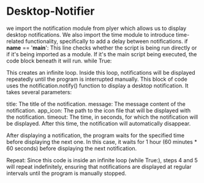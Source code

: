 # Desktop-Notifier
we import the notification module from plyer which allows us to display desktop notifications. We also import the time module to introduce time-related functionality, specifically to add a delay between notifications.
if __name__ == '__main__':
This line checks whether the script is being run directly or if it's being imported as a module. If it's the main script being executed, the code block beneath it will run.
while True:

This creates an infinite loop. Inside this loop, notifications will be displayed repeatedly until the program is interrupted manually.
This block of code uses the notification.notify() function to display a desktop notification. It takes several parameters:

title: The title of the notification.
message: The message content of the notification.
app_icon: The path to the icon file that will be displayed with the notification.
timeout: The time, in seconds, for which the notification will be displayed. After this time, the notification will automatically disappear.

After displaying a notification, the program waits for the specified time before displaying the next one. In this case, it waits for 1 hour (60 minutes * 60 seconds) before displaying the next notification.

Repeat: Since this code is inside an infinite loop (while True:), steps 4 and 5 will repeat indefinitely, ensuring that notifications are displayed at regular intervals until the program is manually stopped.

